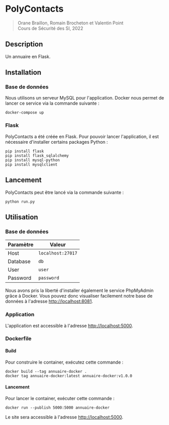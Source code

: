 # PolyContacts
> Orane Braillon, Romain Brocheton et Valentin Point  
> Cours de Sécurité des SI, 2022


## Description
Un annuaire en Flask.  


## Installation
### Base de données
Nous utilisons un serveur MySQL pour l'application. Docker nous permet de lancer ce service via la commande suivante :  
```
docker-compose up
```

### Flask
PolyContacts a été créée en Flask. Pour pouvoir lancer l'application, il est nécessaire d'installer certains packages Python :  
```
pip install flask
pip install flask_sqlalchemy
pip install mysql-python
pip install mysqlclient
```

## Lancement
PolyContacts peut être lancé via la commande suivante :
```
python run.py
```

## Utilisation
### Base de données
| Paramètre 	| Valeur            	|
|-----------	|-------------------	|
| Host      	| `localhost:27017` 	|
| Database  	| `db`              	|
| User      	| `user`            	|
| Password  	| `password`        	|

Nous avons pris la liberté d'installer également le service PhpMyAdmin grâce à Docker. Vous pouvez donc visualiser facilement notre base de données à l'adresse [http://localhost:8081](http://localhost:8081).

### Application
L'application est accessible à l'adresse [http://localhost:5000](http://localhost:5000).

### Dockerfile
#### Build
Pour construire le container, exécutez cette commande :
```
docker build --tag annuaire-docker .
docker tag annuaire-docker:latest annuaire-docker:v1.0.0
```

#### Lancement
Pour lancer le container, exécuter cette commande :
```
docker run --publish 5000:5000 annuaire-docker
```

Le site sera accessible à l'adresse [http://localhost:5000](http://localhost:5000).